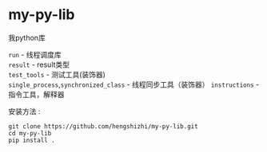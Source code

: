 # my-py-lib
我python库   
   
`run` - 线程调度库   
`result` - result类型   
`test_tools` - 测试工具(装饰器)   
`single_process`,`synchronized_class` - 线程同步工具（装饰器）
`instructions` - 指令工具，解释器

安装方法 :
```
git clone https://github.com/hengshizhi/my-py-lib.git
cd my-py-lib
pip install .
```